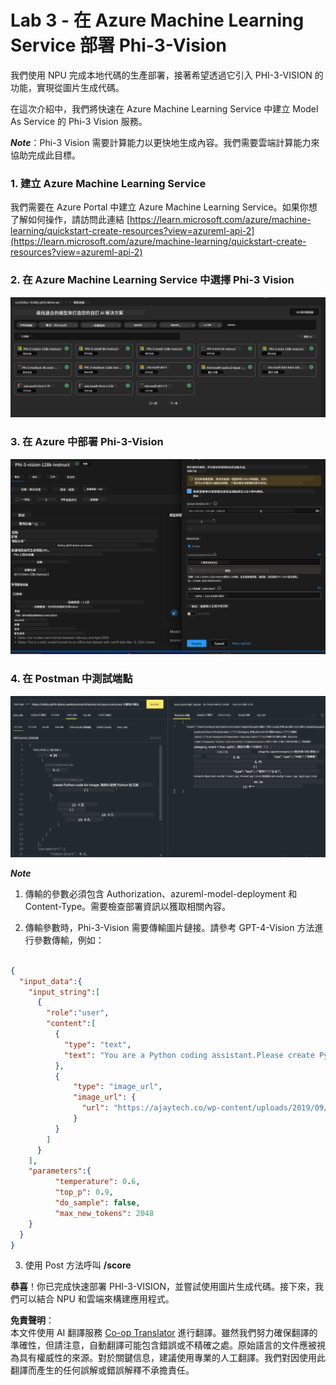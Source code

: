 <!--
CO_OP_TRANSLATOR_METADATA:
{
  "original_hash": "594a3b553655c2ebbc0efdeb0b5040c9",
  "translation_date": "2025-04-04T06:40:36+00:00",
  "source_file": "md\\02.Application\\02.Code\\Phi3\\VSCodeExt\\HOL\\AIPC\\03.DeployPhi3VisionOnAzure.md",
  "language_code": "tw"
}
-->
# **Lab 3 - 在 Azure Machine Learning Service 部署 Phi-3-Vision**

我們使用 NPU 完成本地代碼的生產部署，接著希望透過它引入 PHI-3-VISION 的功能，實現從圖片生成代碼。

在這次介紹中，我們將快速在 Azure Machine Learning Service 中建立 Model As Service 的 Phi-3 Vision 服務。

***Note***：Phi-3 Vision 需要計算能力以更快地生成內容。我們需要雲端計算能力來協助完成此目標。


### **1. 建立 Azure Machine Learning Service**

我們需要在 Azure Portal 中建立 Azure Machine Learning Service。如果你想了解如何操作，請訪問此連結 [https://learn.microsoft.com/azure/machine-learning/quickstart-create-resources?view=azureml-api-2](https://learn.microsoft.com/azure/machine-learning/quickstart-create-resources?view=azureml-api-2)


### **2. 在 Azure Machine Learning Service 中選擇 Phi-3 Vision**

![Catalog](../../../../../../../../../translated_images/vison_catalog.e04e9e5f2b6ff115fff30e793e54e617da07251c7b192e1a68e6b050917f45aa.tw.png)


### **3. 在 Azure 中部署 Phi-3-Vision**

![Deploy](../../../../../../../../../translated_images/vision_deploy.c0582d08b5d49675c643f3bedc04ae106957304f3cd4702406fa08bea80ba213.tw.png)


### **4. 在 Postman 中測試端點**

![Test](../../../../../../../../../translated_images/vision_test.fb4ff33607077153c7b5dcf37648dc5a9cb550824aeba89963e6b270314fc554.tw.png)


***Note***

1. 傳輸的參數必須包含 Authorization、azureml-model-deployment 和 Content-Type。需要檢查部署資訊以獲取相關內容。

2. 傳輸參數時，Phi-3-Vision 需要傳輸圖片鏈接。請參考 GPT-4-Vision 方法進行參數傳輸，例如：

```json

{
  "input_data":{
    "input_string":[
      {
        "role":"user",
        "content":[ 
          {
            "type": "text",
            "text": "You are a Python coding assistant.Please create Python code for image "
          },
          {
              "type": "image_url",
              "image_url": {
                "url": "https://ajaytech.co/wp-content/uploads/2019/09/index.png"
              }
          }
        ]
      }
    ],
    "parameters":{
          "temperature": 0.6,
          "top_p": 0.9,
          "do_sample": false,
          "max_new_tokens": 2048
    }
  }
}

```

3. 使用 Post 方法呼叫 **/score**

**恭喜**！你已完成快速部署 PHI-3-VISION，並嘗試使用圖片生成代碼。接下來，我們可以結合 NPU 和雲端來構建應用程式。

**免責聲明**：  
本文件使用 AI 翻譯服務 [Co-op Translator](https://github.com/Azure/co-op-translator) 進行翻譯。雖然我們努力確保翻譯的準確性，但請注意，自動翻譯可能包含錯誤或不精確之處。原始語言的文件應被視為具有權威性的來源。對於關鍵信息，建議使用專業的人工翻譯。我們對因使用此翻譯而產生的任何誤解或錯誤解釋不承擔責任。